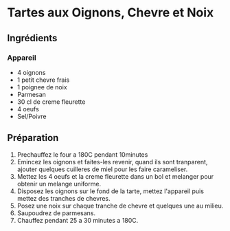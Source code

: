 # Tartes aux Oignons, Chevre et Noix

## Ingrédients

### Appareil

* 4 oignons
* 1 petit chevre frais
* 1 poignee de noix
* Parmesan
* 30 cl de creme fleurette
* 4 oeufs
* Sel/Poivre

## Préparation

1. Prechauffez le four a 180C pendant 10minutes
2. Emincez les oignons et faites-les revenir, quand ils sont tranparent,
   ajouter quelques cuilleres de miel pour les faire carameliser.
3. Mettez les 4 oeufs et la creme fleurette dans un bol et melanger pour
   obtenir un melange uniforme.
3. Disposez les oignons sur le fond de la tarte, mettez l'appareil puis mettez
   des tranches de chevres.
4. Posez une noix sur chaque tranche de chevre et quelques une au milieu.
5. Saupoudrez de parmesans.
6. Chauffez pendant 25 a 30 minutes a 180C.
